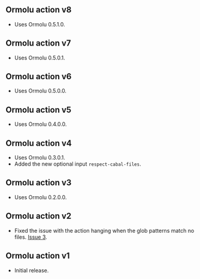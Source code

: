 ## Ormolu action v8

* Uses Ormolu 0.5.1.0.

## Ormolu action v7

* Uses Ormolu 0.5.0.1.

## Ormolu action v6

* Uses Ormolu 0.5.0.0.

## Ormolu action v5

* Uses Ormolu 0.4.0.0.

## Ormolu action v4

* Uses Ormolu 0.3.0.1.
* Added the new optional input `respect-cabal-files`.

## Ormolu action v3

* Uses Ormolu 0.2.0.0.

## Ormolu action v2

* Fixed the issue with the action hanging when the glob patterns match no
  files. [Issue 3](https://github.com/mrkkrp/ormolu-action/issues/3).

## Ormolu action v1

* Initial release.
